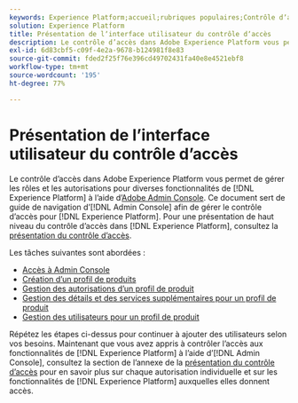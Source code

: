 ```yaml
---
keywords: Experience Platform;accueil;rubriques populaires;Contrôle dʼaccès;Adobe admin console
solution: Experience Platform
title: Présentation de lʼinterface utilisateur du contrôle dʼaccès
description: Le contrôle d’accès dans Adobe Experience Platform vous permet de gérer les rôles et les autorisations pour diverses fonctionnalités d’Experience Platform à l’aide de Adobe Admin Console. Ce document sert de guide de navigation dans Admin Console pour gérer le contrôle d’accès pour Experience Platform.
exl-id: 6d83cbf5-c09f-4e2a-9678-b124981f8e83
source-git-commit: fded2f25f76e396cd49702431fa40e8e4521ebf8
workflow-type: tm+mt
source-wordcount: '195'
ht-degree: 77%

---
```


# Présentation de lʼinterface utilisateur du contrôle dʼaccès

Le contrôle dʼaccès dans Adobe Experience Platform vous permet de gérer les rôles et les autorisations pour diverses fonctionnalités de [!DNL Experience Platform] à lʼaide dʼ[Adobe Admin Console](https://adminconsole.adobe.com). Ce document sert de guide de navigation dʼ[!DNL Admin Console] afin de gérer le contrôle dʼaccès pour [!DNL Experience Platform]. Pour une présentation de haut niveau du contrôle dʼaccès dans [!DNL Experience Platform], consultez la [présentation du contrôle dʼaccès](./../home.md).

Les tâches suivantes sont abordées :

- [Accès à Admin Console](./browse.md)
- [Création d’un profil de produits](./create-profile.md)
- [Gestion des autorisations d’un profil de produit](./permissions.md)
- [Gestion des détails et des services supplémentaires pour un profil de produit](./details-and-services.md)
- [Gestion des utilisateurs pour un profil de produit](./users.md)

Répétez les étapes ci-dessus pour continuer à ajouter des utilisateurs selon vos besoins. Maintenant que vous avez appris à contrôler lʼaccès aux fonctionnalités de [!DNL Experience Platform] à lʼaide dʼ[!DNL Admin Console], consultez la section de lʼannexe de la [présentation du contrôle dʼaccès](../home.md) pour en savoir plus sur chaque autorisation individuelle et sur les fonctionnalités de [!DNL Experience Platform] auxquelles elles donnent accès.
